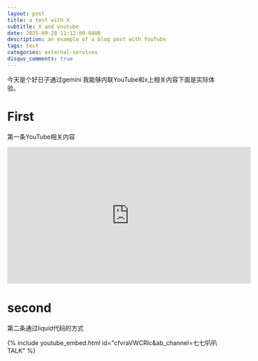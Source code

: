 ```yaml
---
layout: post
title: a test with X
subtitle: X and youtube
date: 2025-09-28 11:12:00-0400
description: an example of a blog post with YouTube
tags: test
categories: external-services
disqus_comments: true
---
```

今天是个好日子通过gemini 我能够内联YouTube和x上相关内容下面是实际体验。
# First
第一条YouTube相关内容
<iframe width="560" height="315" src="https://www.youtube.com/embed/mfRkhNTh0xE?si=413mRjkBkE3KAqf2" title="YouTube video player" frameborder="0" allow="accelerometer; autoplay; clipboard-write; encrypted-media; gyroscope; picture-in-picture; web-share" referrerpolicy="strict-origin-when-cross-origin" allowfullscreen></iframe>



# second
第二条通过liquid代码的方式

{% include youtube_embed.html id="cfvraVWCRIc&ab_channel=七七叭叭TALK" %}



